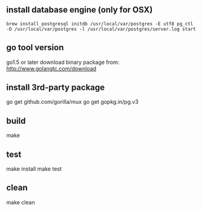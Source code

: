 ## install database engine (only for OSX)
`
brew install postgresql
initdb /usr/local/var/postgres -E utf8
pg_ctl -D /usr/local/var/postgres -l /usr/local/var/postgres/server.log start
`
## go tool version
go1.5 or later
download binary package from:
http://www.golangtc.com/download

## install 3rd-party package
go get github.com/gorilla/mux
go get gopkg.in/pg.v3

## build
make 

## test
make install
make test

## clean
make clean
